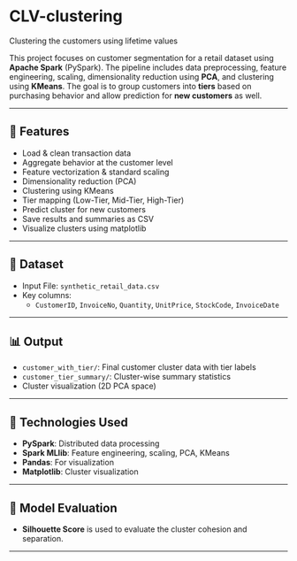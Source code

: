 # CLV-clustering
Clustering the customers using lifetime values

This project focuses on customer segmentation for a retail dataset using **Apache Spark** (PySpark). The pipeline includes data preprocessing, feature engineering, scaling, dimensionality reduction using **PCA**, and clustering using **KMeans**. The goal is to group customers into **tiers** based on purchasing behavior and allow prediction for **new customers** as well.

---

## 🚀 Features

- Load & clean transaction data
- Aggregate behavior at the customer level
- Feature vectorization & standard scaling
- Dimensionality reduction (PCA)
- Clustering using KMeans
- Tier mapping (Low-Tier, Mid-Tier, High-Tier)
- Predict cluster for new customers
- Save results and summaries as CSV
- Visualize clusters using matplotlib

---

## 📁 Dataset

- Input File: `synthetic_retail_data.csv`
- Key columns:
  - `CustomerID`, `InvoiceNo`, `Quantity`, `UnitPrice`, `StockCode`, `InvoiceDate`

---

## 📊 Output

- `customer_with_tier/`: Final customer cluster data with tier labels
- `customer_tier_summary/`: Cluster-wise summary statistics
- Cluster visualization (2D PCA space)

---

## 🧪 Technologies Used

- **PySpark**: Distributed data processing
- **Spark MLlib**: Feature engineering, scaling, PCA, KMeans
- **Pandas**: For visualization
- **Matplotlib**: Cluster visualization

---

## 🧠 Model Evaluation

- **Silhouette Score** is used to evaluate the cluster cohesion and separation.

---

